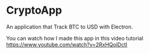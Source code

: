 <h1>CryptoApp</h1>

An application that Track BTC to USD with Electron.

You can watch how I made this app in this video tutorial https://www.youtube.com/watch?v=2RxHQoiDctI